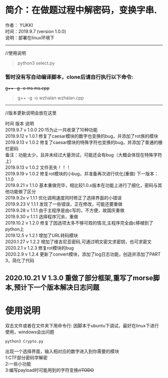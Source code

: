 # 简介：在做题过程中解密码，变换字串.
作者： YUKKI  
时间：2019.9.7 (version 1.0.0)  
说明：部署在linux环境下

----------------------------------------------------------------------------
//使用说明  
> python3 select.py  
### 暂时没有写自动编译脚本，clone后请自行执行以下命令:
~~g++ -g -o ms ms.cpp~~
> g++ -g -o wzhalan wzhalan.cpp

----------------------------------------------------------------------------
//版本更新说明会放在这里  

  时间  	  版本		说明  
2019.9.7	v 1.0.0		20:15为止一共收录了10种功能  
2019.9.12   v 1.0.1		修复了caesar模块的数字也变换的bug，并添加了rot族的模块  
2019.9.13	v 1.0.2		修复了caesar模块的特殊字符也变换的bug，并添加了普通的栅栏密码  
						备注：功能太少，且并未经过大量测试，可能还会有bug（大概会体现在特殊字符上）  
2019.9.13	v 1.0.2		文件丢失！！！  
2019.9.19	v 1.0.2		修复rot模块的小bug，并准备再次进行优化(重做)	下一版本：1.1.0  
2019.9.21	v 1.1.0		基本重做完毕，相比较1.0.x版本在功能上进行了细化，密码与其他功能做了区分  
2019.9.2x	v 1.1.1		优化调用速度同时修正了选择界面的小错误  
2019.9.23	V 1.1.1		发现了一些错误，正在修改，可能还要重做  
2019.9.28	v 1.1.1		由于主程序是由c写的，不方便，故国庆重做  
2019.9.30	v 1.1.1		选择程序冗余，重做  
2019.10.2	v 1.2.0		修复了因选项太多不够可观的情况,主程序完全由c移植到了python上  
2019.12.5	v 1.2.1		增加了URL转码模块  
2020.1.27	v 1.2.2		增加了维吉尼亚密码,可通过明文密文求密钥，也可求密文  
2020.2.1	v 1.2.3		修复rot模块的bug  
2020.2.9	v 1.2.4		更新了convert模块，添加了log日志功能，创造并添加了PART 3，简化了代码    

2020.10.21  V 1.3.0     重做了部分框架,重写了morse脚本,预计下一个版本解决日志问题
---------------------------------------------------------------------------
# 使用说明  
双击文件或者在文件夹下用命令行:
因脚本于ubuntu下调试，最好在linux下进行使用，windows会出问题  
```shell  
python3 Crypto.py  
```
出现一个选择界面，输入相对应的数字进入到你需要的模块  
1:CTF部分密码学解密  
2:一些小功能  
3:编写payload时可能用到的字符变换~~//TODO~~  


